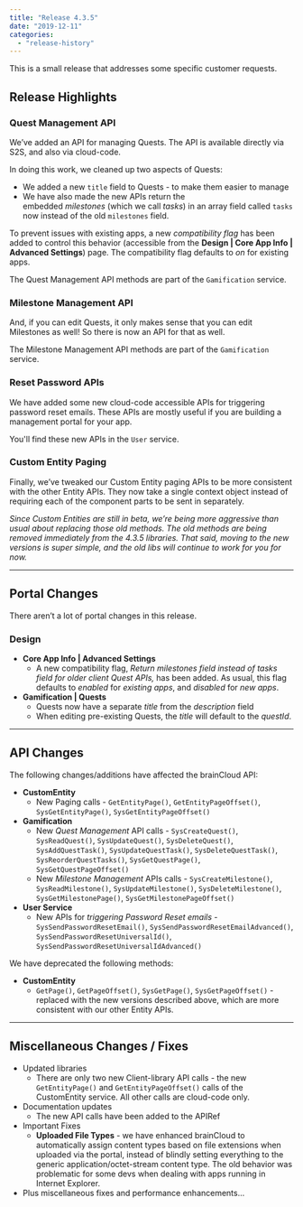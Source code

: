 ```yaml
---
title: "Release 4.3.5"
date: "2019-12-11"
categories: 
  - "release-history"
---
```


This is a small release that addresses some specific customer requests.

## Release Highlights

### Quest Management API

We’ve added an API for managing Quests. The API is available directly via S2S, and also via cloud-code.

In doing this work, we cleaned up two aspects of Quests:

- We added a new `title` field to Quests - to make them easier to manage
- We have also made the new APIs return the embedded _milestones_ (which we call _tasks_) in an array field called `tasks` now instead of the old `milestones` field. 

To prevent issues with existing apps, a new _compatibility flag_ has been added to control this behavior (accessible from the **Design | Core App Info | Advanced Settings**) page. The compatibility flag defaults to _on_ for existing apps.

The Quest Management API methods are part of the `Gamification` service.

### Milestone Management API

And, if you can edit Quests, it only makes sense that you can edit Milestones as well! So there is now an API for that as well.

The Milestone Management API methods are part of the `Gamification` service.

### Reset Password APIs

We have added some new cloud-code accessible APIs for triggering password reset emails. These APIs are mostly useful if you are building a management portal for your app.

You'll find these new APIs in the `User` service.

### Custom Entity Paging

Finally, we’ve tweaked our Custom Entity paging APIs to be more consistent with the other Entity APIs. They now take a single context object instead of requiring each of the component parts to be sent in separately.

_Since Custom Entities are still in beta, we’re being more aggressive than usual about replacing those old methods. The old methods are being removed immediately from the 4.3.5 libraries. That said, moving to the new versions is super simple, and the old libs will continue to work for you for now._

* * *

## Portal Changes

There aren’t a lot of portal changes in this release.

### Design

- **Core App Info | Advanced Settings**
    - A new compatibility flag, _Return milestones field instead of tasks field for older client Quest APIs,_ has been added. As usual, this flag defaults to _enabled_ for _existing apps_, and _disabled_ for _new apps_.
- **Gamification | Quests**
    - Quests now have a separate _title_ from the _description_ field
    - When editing pre-existing Quests, the _title_ will default to the _questId_.

* * *

## API Changes

The following changes/additions have affected the brainCloud API:

- **CustomEntity**
    - New Paging calls - `GetEntityPage()`, `GetEntityPageOffset()`, `SysGetEntityPage()`, `SysGetEntityPageOffset()`
- **Gamification**
    - New _Quest Management_ API calls - `SysCreateQuest()`, `SysReadQuest()`, `SysUpdateQuest()`, `SysDeleteQuest()`, `SysAddQuestTask()`, `SysUpdateQuestTask()`, `SysDeleteQuestTask()`, `SysReorderQuestTasks()`, `SysGetQuestPage()`, `SysGetQuestPageOffset()`
    - New _Milestone Management_ APIs calls - `SysCreateMilestone()`, `SysReadMilestone()`, `SysUpdateMilestone()`, `SysDeleteMilestone()`, `SysGetMilestonePage()`, `SysGetMilestonePageOffset()`
- **User Service**
    - New APIs for _triggering Password Reset emails_ - `SysSendPasswordResetEmail()`, `SysSendPasswordResetEmailAdvanced()`, `SysSendPasswordResetUniversalId()`, `SysSendPasswordResetUniversalIdAdvanced()`

We have deprecated the following methods:

- **CustomEntity**
    - `GetPage()`, `GetPageOffset()`, `SysGetPage()`, `SysGetPageOffset()` - replaced with the new versions described above, which are more consistent with our other Entity APIs.

* * *

## Miscellaneous Changes / Fixes

- Updated libraries
    - There are only two new Client-library API calls - the new `GetEntityPage()` and `GetEntityPageOffset()` calls of the CustomEntity service. All other calls are cloud-code only.
- Documentation updates
    - The new API calls have been added to the APIRef
- Important Fixes
    - **Uploaded File Types** - we have enhanced brainCloud to automatically assign content types based on file extensions when uploaded via the portal, instead of blindly setting everything to the generic application/octet-stream content type. The old behavior was problematic for some devs when dealing with apps running in Internet Explorer. 
- Plus miscellaneous fixes and performance enhancements...
